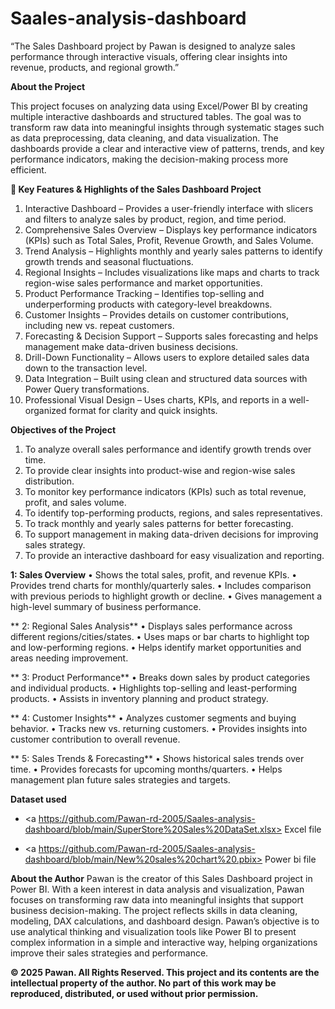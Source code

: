 # Saales-analysis-dashboard
“The Sales Dashboard project by Pawan is designed to analyze sales performance through interactive visuals, offering clear insights into revenue, products, and regional growth.”


**About the Project**

This project focuses on analyzing data using Excel/Power BI by creating multiple interactive dashboards and structured tables. The goal was to transform raw data into meaningful insights through systematic stages such as data preprocessing, data cleaning, and data visualization. The dashboards provide a clear and interactive view of patterns, trends, and key performance indicators, making the decision-making process more efficient.


**🔑 Key Features & Highlights of the Sales Dashboard Project**

1.	Interactive Dashboard – Provides a user-friendly interface with slicers and filters to analyze sales by product, region, and time period.
2.	Comprehensive Sales Overview – Displays key performance indicators (KPIs) such as Total Sales, Profit, Revenue Growth, and Sales Volume.
3.	Trend Analysis – Highlights monthly and yearly sales patterns to identify growth trends and seasonal fluctuations.
4.	Regional Insights – Includes visualizations like maps and charts to track region-wise sales performance and market opportunities.
5.	Product Performance Tracking – Identifies top-selling and underperforming products with category-level breakdowns.
6.	Customer Insights – Provides details on customer contributions, including new vs. repeat customers.
7.	Forecasting & Decision Support – Supports sales forecasting and helps management make data-driven business decisions.
8.	Drill-Down Functionality – Allows users to explore detailed sales data down to the transaction level.
9.	Data Integration – Built using clean and structured data sources with Power Query transformations.
10.	Professional Visual Design – Uses charts, KPIs, and reports in a well-organized format for clarity and quick insights.

**Objectives of the Project**

1.	To analyze overall sales performance and identify growth trends over time.
2.	To provide clear insights into product-wise and region-wise sales distribution.
3.	To monitor key performance indicators (KPIs) such as total revenue, profit, and sales volume.
4.	To identify top-performing products, regions, and sales representatives.
5.	To track monthly and yearly sales patterns for better forecasting.
6.	To support management in making data-driven decisions for improving sales strategy.
7.	To provide an interactive dashboard for easy visualization and reporting.

**1: Sales Overview**
•	Shows the total sales, profit, and revenue KPIs.
•	Provides trend charts for monthly/quarterly sales.
•	Includes comparison with previous periods to highlight growth or decline.
•	Gives management a high-level summary of business performance.

** 2: Regional Sales Analysis**
•	Displays sales performance across different regions/cities/states.
•	Uses maps or bar charts to highlight top and low-performing regions.
•	Helps identify market opportunities and areas needing improvement.

** 3: Product Performance**
•	Breaks down sales by product categories and individual products.
•	Highlights top-selling and least-performing products.
•	Assists in inventory planning and product strategy.

** 4: Customer Insights**
•	Analyzes customer segments and buying behavior.
•	Tracks new vs. returning customers.
•	Provides insights into customer contribution to overall revenue.

** 5: Sales Trends & Forecasting**
•	Shows historical sales trends over time.
•	Provides forecasts for upcoming months/quarters.
•	Helps management plan future sales strategies and targets.


**Dataset used**

- <a https://github.com/Pawan-rd-2005/Saales-analysis-dashboard/blob/main/SuperStore%20Sales%20DataSet.xlsx> Excel file </a>

- <a https://github.com/Pawan-rd-2005/Saales-analysis-dashboard/blob/main/New%20sales%20chart%20.pbix> Power bi file </a>


**About the Author**
Pawan is the creator of this Sales Dashboard project in Power BI. With a keen interest in data analysis and visualization, Pawan focuses on transforming raw data into meaningful insights that support business decision-making. The project reflects skills in data cleaning, modeling, DAX calculations, and dashboard design.
Pawan’s objective is to use analytical thinking and visualization tools like Power BI to present complex information in a simple and interactive way, helping organizations improve their sales strategies and performance.

**© 2025 Pawan. All Rights Reserved.
This project and its contents are the intellectual property of the author. No part of this work may be reproduced, distributed, or used without prior permission.**



